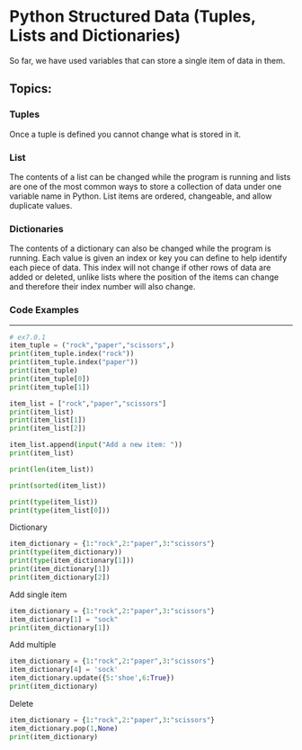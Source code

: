 # Python Structured Data (Tuples, Lists and Dictionaries)
So far, we have used variables that can store a single item of data in them.

## Topics:

### Tuples
Once a tuple is defined you cannot change what is stored in it.

### List 
The contents of a list can be changed while the program is running and lists are one of the most common ways to store a collection of data under one variable name in Python. List items are ordered, changeable, and allow duplicate values.

### Dictionaries
The contents of a dictionary can also be changed while the program is running. Each
value is given an index or key you can define to help identify each piece of data. This index
will not change if other rows of data are added or deleted, unlike lists where the position of
the items can change and therefore their index number will also change.


### Code Examples
---
```python
# ex7.0.1
item_tuple = ("rock","paper","scissors",)
print(item_tuple.index("rock"))
print(item_tuple.index("paper"))
print(item_tuple)
print(item_tuple[0])
print(item_tuple[1])
```
```python
item_list = ["rock","paper","scissors"]
print(item_list)
print(item_list[1])
print(item_list[2])
```
```python
item_list.append(input("Add a new item: "))
print(item_list)
```
```python
print(len(item_list))
```
```python
print(sorted(item_list))
```
```python
print(type(item_list))
print(type(item_list[0]))
```
Dictionary
```python
item_dictionary = {1:"rock",2:"paper",3:"scissors"}
print(type(item_dictionary))
print(type(item_dictionary[1]))
print(item_dictionary[1])
print(item_dictionary[2])
```
Add single item
```python
item_dictionary = {1:"rock",2:"paper",3:"scissors"}
item_dictionary[1] = "sock"
print(item_dictionary[1])
```
Add multiple
```python
item_dictionary = {1:"rock",2:"paper",3:"scissors"}
item_dictionary[4] = 'sock'
item_dictionary.update({5:'shoe',6:True})
print(item_dictionary)
```
Delete
```python
item_dictionary = {1:"rock",2:"paper",3:"scissors"}
item_dictionary.pop(1,None)
print(item_dictionary)
```